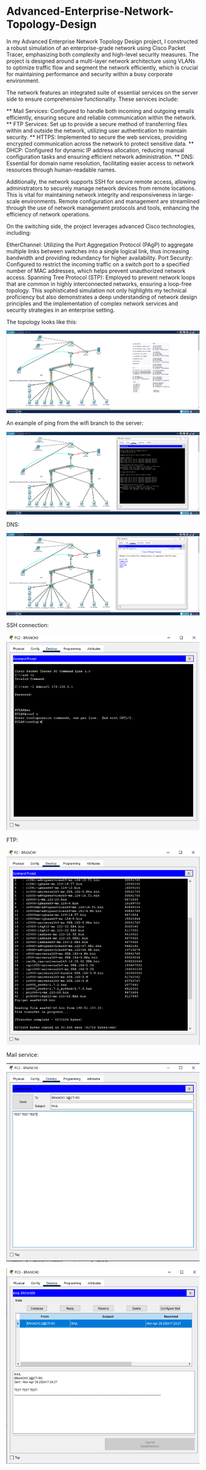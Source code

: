 # Advanced-Enterprise-Network-Topology-Design


In my Advanced Enterprise Network Topology Design project, I constructed a robust simulation of an enterprise-grade network using Cisco Packet Tracer, emphasizing both complexity and high-level security measures. The project is designed around a multi-layer network architecture using VLANs to optimize traffic flow and segment the network efficiently, which is crucial for maintaining performance and security within a busy corporate environment.

The network features an integrated suite of essential services on the server side to ensure comprehensive functionality. These services include:

** Mail Services: Configured to handle both incoming and outgoing emails efficiently, ensuring secure and reliable communication within the network.
** FTP Services: Set up to provide a secure method of transferring files within and outside the network, utilizing user authentication to maintain security.
** HTTPS: Implemented to secure the web services, providing encrypted communication across the network to protect sensitive data.
** DHCP: Configured for dynamic IP address allocation, reducing manual configuration tasks and ensuring efficient network administration.
** DNS: Essential for domain name resolution, facilitating easier access to network resources through human-readable names.


Additionally, the network supports SSH for secure remote access, allowing administrators to securely manage network devices from remote locations. This is vital for maintaining network integrity and responsiveness in large-scale environments. Remote configuration and management are streamlined through the use of network management protocols and tools, enhancing the efficiency of network operations.

On the switching side, the project leverages advanced Cisco technologies, including:

EtherChannel: Utilizing the Port Aggregation Protocol (PAgP) to aggregate multiple links between switches into a single logical link, thus increasing bandwidth and providing redundancy for higher availability.
Port Security: Configured to restrict the incoming traffic on a switch port to a specified number of MAC addresses, which helps prevent unauthorized network access.
Spanning Tree Protocol (STP): Employed to prevent network loops that are common in highly interconnected networks, ensuring a loop-free topology.
This sophisticated simulation not only highlights my technical proficiency but also demonstrates a deep understanding of network design principles and the implementation of complex network services and security strategies in an enterprise setting.

The topology looks like this:

![topology here](/img/top.png)

An example of ping from the wifi branch to the server:

![ping_lap_server](/img/laptop-server.png)

DNS:

![DNS](/img/dns.png)

SSH connection:

![SSH](/img/ssh.png)

FTP:

![FTP](/img/ftp.png)

Mail service:

![MAIL1](/img/mail1.png)

![MAIL2](/img/mail2.png)
